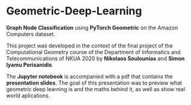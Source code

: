 # Geometric-Deep-Learning
**Graph Node Classification** using **PyTorch Geometric** on the Amazon Computers dataset.

This project was developed in the context of the final project of the Computational Geometry course of the Department of Informatics and Telecommunications of NKUA 2020 by **Nikolaos Soulounias** and **Simon Iyamu Perisanidis**.

The **Jupyter notebook** is accompanied with a pdf that contains the **presentation slides**. The goal of this presentation was to preview what geometric deep learning is and the maths behind it, as well as show real world aplications.
